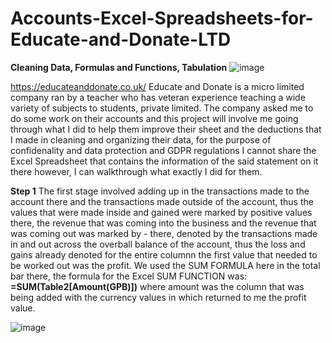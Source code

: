 # Accounts-Excel-Spreadsheets-for-Educate-and-Donate-LTD
**Cleaning Data, Formulas and Functions, Tabulation**
![image](https://github.com/insights000/Accounts-Excel-Spreadsheets-for-Educate-and-Donate-LTD/assets/150028138/b22ce576-3493-449e-ad5a-5a3b47e46e32)

https://educateanddonate.co.uk/
Educate and Donate is a micro limited company ran by a teacher who has veteran experience teaching a wide variety of subjects to students, private limited. The company asked me to do some work on their accounts and this project will involve me going through what I did to help them improve their sheet and the deductions that I made in cleaning and organizing their data, for the purpose of confidenality and data protection and GDPR regulations I cannot share the Excel Spreadsheet that contains the information of the said statement on it there however, I can walkthrough what exactly I did for them.

**Step 1**
The first stage involved adding up in the transactions made to the account there and the transactions made outside of the account, thus the values that were made inside and gained were marked by positive values there, the revenue that was coming into the business and the revenue that was coming out was marked by - there, denoted by the transactions made in and out across the overball balance of the account, thus the loss and gains already denoted for the entire columnn the first value that needed to be worked out was the profit. We used the SUM FORMULA here in the total bar there, the formula for the Excel SUM FUNCTION was: **=SUM(Table2[Amount(GPB)])** where amount was the column that was being added with the currency values in which returned to me the profit value.

![image](https://github.com/insights000/Accounts-Excel-Spreadsheets-for-Educate-and-Donate-LTD/assets/150028138/fcb94376-342f-49ab-9559-f5cd4c20a9a9)















